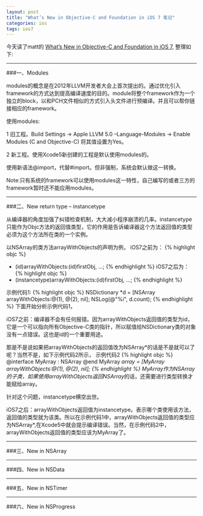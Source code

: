```yaml
---
layout: post
title: "What’s New in Objective-C and Foundation in iOS 7 笔记"
categories: ios
tags: ios7
---
```


今天读了matt的 [What’s New in Objective-C and Foundation in iOS 7](http://www.raywenderlich.com/49850/whats-new-in-objective-c-and-foundation-in-ios-7), 整理如下:

----
###一、Modules

modules的概念是在2012年LLVM开发者大会上首次提出的。通过优化引入framework的方式达到提高编译速度的目的。module将整个framework作为一个独立的block，以和PCH文件相似的方式引入头文件进行预编译。并且可以帮你链接相应的framework。

使用modules:

1 旧工程。Build Settings -> Apple LLVM 5.0 –Language-Modules -> Enable Modules (C and Objective-C) 将其值设置为Yes。

2 新工程。使用Xcode5新创建的工程是默认使用modules的。

使用新语法@import，代替#import。但非强制，系统会默认做这一转换。

Note:只有系统的framework可以使用modules这一特性，自己编写的或者三方的framework暂时还不能应用modules。


----
###二、New return type – instancetype

从编译器的角度加强了纠错检查机制，大大减小程序崩溃的几率。instancetype只能作为Objc方法的返回值类型，它的作用是告诉编译器这个方法返回值的类型必须为这个方法所在类的一个实例。

以NSArray的类方法arrayWithObjects的声明为例，
iOS7之前为：
{% highlight objc %}
+ (id)arrayWithObjects:(id)firstObj, ...;
{% endhighlight %}
iOS7之后为：
{% highlight objc %}
+ (instancetype)arrayWithObjects:(id)firstObj, ...;
{% endhighlight %}

示例代码1:
{% highlight objc %}
NSDictionary *d = [NSArray arrayWithObjects:@(1), @(2), nil];
NSLog(@"%i", d.count);
{% endhighlight %}
下面开始分析示例代码1，

iOS7之前：编译器不会有任何报错。因为arrayWithObjects返回值的类型为id，它是一个可以指向所有Objective-C类的指针，所以赋值给NSDictionary类的对象没有一点错误。这也是id的一个重要用途。

那是不是说如果把arrayWithObjects的返回值改为NSArray*的话是不是就可以了呢？当然不是，如下示例代码2所示，
示例代码2
{% highlight objc %}
@interface MyArray : NSArray
@end
MyArray *array = [MyArray arrayWithObjects:@(1), @(2), nil];
{% endhighlight %}
MyArray作为NSArray的子类，如果使用arrayWithObjects返回NSArray*的话，还需要进行类型转换才能赋给array。

针对这个问题，instancetype横空出世。

iOS7之后：arrayWithObjects返回值为instancetype。表示哪个类使用该方法，返回值的类型就为该类。所以在示例代码1中，arrayWithObjects返回值的类型应为NSArray*,在Xcode5中就会提示编译错误。当然，在示例代码2中，arrayWithObjects返回值的类型应该为MyArray了。


----
###三、New in NSArray

----
###四、New in NSData

----
###五、New in NSTimer

----
###六、New in NSProgress
